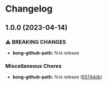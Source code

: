 # Changelog

## 1.0.0 (2023-04-14)


### ⚠ BREAKING CHANGES

* **kong-github-path:** first release

### Miscellaneous Chores

* **kong-github-path:** first release ([6574ddb](https://github.com/ptonini/luarocks/commit/6574ddbf971f516dd0379fc3813ed0e3184c6e19))
